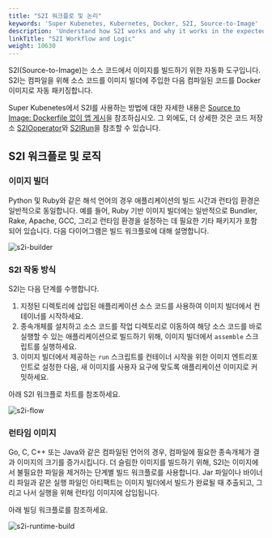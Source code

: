 ```yaml
---
title: "S2I 워크플로 및 논리"
keywords: 'Super Kubenetes, Kubernetes, Docker, S2I, Source-to-Image'
description: 'Understand how S2I works and why it works in the expected way.'
linkTitle: "S2I Workflow and Logic"
weight: 10630
---
```


S2I(Source-to-Image)는 소스 코드에서 이미지를 빌드하기 위한 자동화 도구입니다. S2I는 컴파일을 위해 소스 코드를 이미지 빌더에 주입한 다음 컴파일된 코드를 Docker 이미지로 자동 패키징합니다.

Super Kubenetes에서 S2I를 사용하는 방법에 대한 자세한 내용은 [Source to Image: Dockerfile 없이 앱 게시](../source-to-image/)을 참조하십시오. 그 외에도, 더 상세한 것은 코드 저장소 [S2IOoperator](https://github.com/kubesphere/s2ioperator#source-to-image-operator)와 [S2IRun](https://github.com/kubesphere/s2irun#)을 참조할 수 있습니다. 

## S2I 워크플로 및 로직

### 이미지 빌더

Python 및 Ruby와 같은 해석 언어의 경우 애플리케이션의 빌드 시간과 런타임 환경은 일반적으로 동일합니다. 예를 들어, Ruby 기반 이미지 빌더에는 일반적으로 Bundler, Rake, Apache, GCC, 그리고 런타임 환경을 설정하는 데 필요한 기타 패키지가 포함되어 있습니다. 
다음 다이어그램은 빌드 워크플로에 대해 설명합니다.

![s2i-builder](/dist/assets/docs/v3.3/project-user-guide/image-builder/s2i-intro/s2i-builder.png)

### S2I 작동 방식

S2I는 다음 단계를 수행합니다.

1. 지정된 디렉토리에 삽입된 애플리케이션 소스 코드를 사용하여 이미지 빌더에서 컨테이너를 시작하세요.
2. 종속개체를 설치하고 소스 코드를 작업 디렉토리로 이동하여 해당 소스 코드를 바로 실행할 수 있는 애플리케이션으로 빌드하기 위해, 이미지 빌더에서 `assemble` 스크립트를 실행하세요. 
3. 이미지 빌더에서 제공하는 `run` 스크립트를 컨테이너 시작을 위한 이미지 엔트리포인트로 설정한 다음, 새 이미지를 사용자 요구에 맞도록 애플리케이션 이미지로 커밋하세요.

아래 S2I 워크플로 차트를 참조하세요.

![s2i-flow](/dist/assets/docs/v3.3/project-user-guide/image-builder/s2i-intro/s2i-flow.png)

### 런타임 이미지

Go, C, C++ 또는 Java와 같은 컴파일된 언어의 경우, 컴파일에 필요한 종속개체가 결과 이미지의 크기를 증가시킵니다. 더 슬림한 이미지를 빌드하기 위해, S2I는 이미지에서 불필요한 파일을 제거하는 단계별 빌드 워크플로를 사용합니다. Jar 파일이나 바이너리 파일과 같은 실행 파일인 아티팩트는 이미지 빌더에서 빌드가 완료될 때 추출되고, 그리고 나서 실행을 위해 런타임 이미지에 삽입됩니다.

아래 빌딩 워크플로를 참조하세요.

![s2i-runtime-build](/dist/assets/docs/v3.3/project-user-guide/image-builder/s2i-intro/s2i-runtime-build.png)
